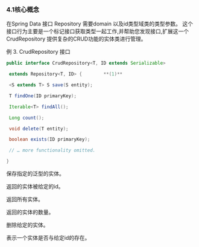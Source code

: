 ### 4.1核心概念

在Spring Data 接口 Repository 需要domain 以及id类型域类的类型参数。 这个接口行为主要是一个标记接口获取类型一起工作,并帮助您发现接口,扩展这一个 CrudRepository 提供复杂的CRUD功能的实体类进行管理。 

例 3. CrudRepository 接口

``` java
public interface CrudRepository<T, ID extends Serializable>

 extends Repository<T, ID> {        **(1)**

 <S extends T> S save(S entity);

 T findOne(ID primaryKey);

 Iterable<T> findAll();

 Long count();

 void delete(T entity);

 boolean exists(ID primaryKey);

 // … more functionality omitted.

}

```
 保存指定的泛型的实体。

返回的实体被给定的id。

返回所有实体。

返回的实体的数量。

删除给定的实体。

表示一个实体是否与给定id的存在。
